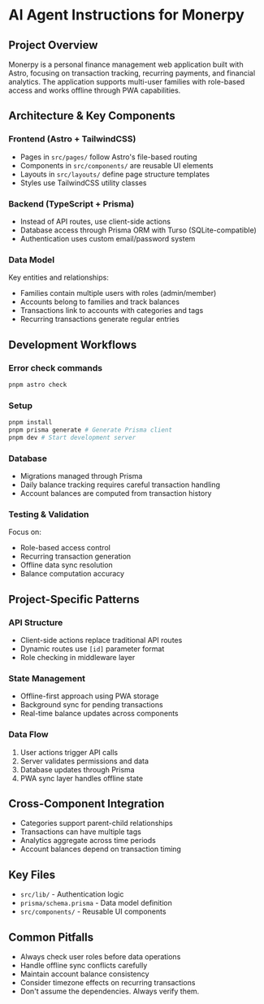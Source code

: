 # AI Agent Instructions for Monerpy

## Project Overview
Monerpy is a personal finance management web application built with Astro, focusing on transaction tracking, recurring payments, and financial analytics. The application supports multi-user families with role-based access and works offline through PWA capabilities.

## Architecture & Key Components

### Frontend (Astro + TailwindCSS)
- Pages in `src/pages/` follow Astro's file-based routing
- Components in `src/components/` are reusable UI elements
- Layouts in `src/layouts/` define page structure templates
- Styles use TailwindCSS utility classes

### Backend (TypeScript + Prisma)
- Instead of API routes, use client-side actions
- Database access through Prisma ORM with Turso (SQLite-compatible)
- Authentication uses custom email/password system

### Data Model
Key entities and relationships:
- Families contain multiple users with roles (admin/member)
- Accounts belong to families and track balances
- Transactions link to accounts with categories and tags
- Recurring transactions generate regular entries

## Development Workflows

### Error check commands
```bash
pnpm astro check
```

### Setup
```bash
pnpm install
pnpm prisma generate # Generate Prisma client
pnpm dev # Start development server
```

### Database
- Migrations managed through Prisma
- Daily balance tracking requires careful transaction handling
- Account balances are computed from transaction history

### Testing & Validation
Focus on:
- Role-based access control
- Recurring transaction generation
- Offline data sync resolution
- Balance computation accuracy

## Project-Specific Patterns

### API Structure
- Client-side actions replace traditional API routes
- Dynamic routes use `[id]` parameter format
- Role checking in middleware layer

### State Management 
- Offline-first approach using PWA storage
- Background sync for pending transactions
- Real-time balance updates across components

### Data Flow
1. User actions trigger API calls
2. Server validates permissions and data
3. Database updates through Prisma
4. PWA sync layer handles offline state

## Cross-Component Integration
- Categories support parent-child relationships
- Transactions can have multiple tags
- Analytics aggregate across time periods
- Account balances depend on transaction timing

## Key Files
- `src/lib/` - Authentication logic
- `prisma/schema.prisma` - Data model definition
- `src/components/` - Reusable UI components

## Common Pitfalls
- Always check user roles before data operations
- Handle offline sync conflicts carefully
- Maintain account balance consistency
- Consider timezone effects on recurring transactions
- Don't assume the dependencies. Always verify them.